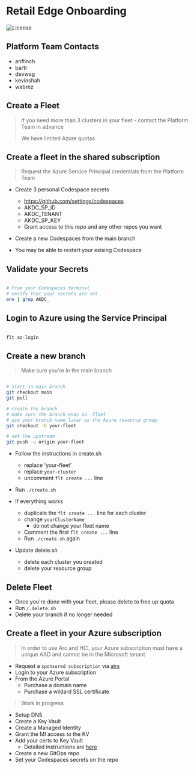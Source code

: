 # Retail Edge Onboarding

![License](https://img.shields.io/badge/license-MIT-green.svg)

## Platform Team Contacts

- anflinch
- bartr
- devwag
- kevinshah
- wabrez

## Create a Fleet

> If you need more than 3 clusters in your fleet - contact the Platform Team in advance
>
> We have limited Azure quotas

## Create a fleet in the shared subscription

> Request the Azure Service Principal credentials from the Platform Team

- Create 3 personal Codespace secrets
  - <https://github.com/settings/codespaces>
  - AKDC_SP_ID
  - AKDC_TENANT
  - AKDC_SP_KEY
  - Grant access to this repo and any other repos you want

- Create a new Codespaces from the main branch
- You may be able to restart your exising Codespace

## Validate your Secrets

```bash

# From your Codespaces terminal
# verify that your secrets are set
env | grep AKDC_

```

## Login to Azure using the Service Principal

```bash

flt az-login

```

## Create a new branch

> Make sure you're in the main branch

```bash

# start in main branch
git checkout main
git pull

# create the branch
# make sure the branch ends in -fleet
# use your branch name later as the Azure resource group
git checkout -b your-fleet

# set the upstream
git push -u origin your-fleet


```

- Follow the instructions in create.sh
  - replace 'your-fleet'
  - replace `your-cluster`
  - uncomment `flt create ...` line
- Run `./create.sh`
- If everything works
  - duplicate the `flt create ...` line for each cluster
  - change `yourClusterName`
    - do not change your fleet name
  - Comment the first `flt create ...` line
  - Run `./create.sh` again

- Update delete.sh
  - delete each cluster you created
  - delete your resource group

## Delete Fleet

- Once you're done with your fleet, please delete to free up quota
- Run `/.delete.sh`
- Delete your branch if no longer needed

## Create a fleet in your Azure subscription

> In order to use Arc and HCI, your Azure subscription must have a unique AAD and cannot be in the Microsoft tenant

- Request a `sponsored subscription` via [airs](https://aka.ms/airs)
- Login to your Azure subscription
- From the Azure Portal
  - Purchase a domain name
  - Purchase a wildard SSL certificate

> Work in progress

- Setup DNS
- Create a Key Vault
- Create a Managed Identity
- Grant the MI access to the KV
- Add your certs to Key Vault
  - Detailed instructions are [here](Certificates.md)
- Create a new GitOps repo
- Set your Codespaces secrets on the repo

